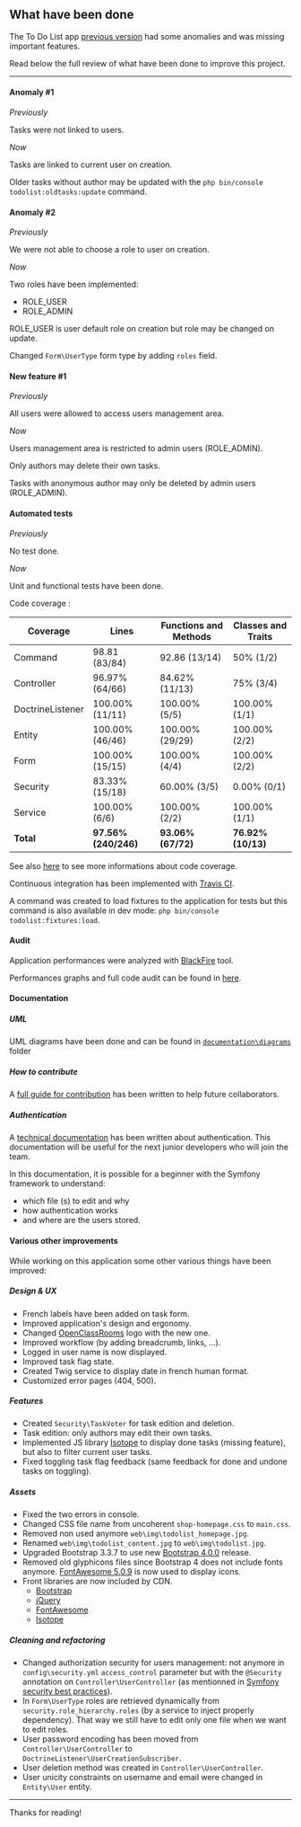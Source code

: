 What have been done
-------------------

The To Do List app [previous version][1] had some anomalies and was missing important features.

Read below the full review of what have been done to improve this project.

---

#### **Anomaly #1**

*Previously*

Tasks were not linked to users.

*Now*

Tasks are linked to current user on creation.

Older tasks without author may be updated with the `php bin/console todolist:oldtasks:update` command.

#### **Anomaly #2**

*Previously*

We were not able to choose a role to user on creation.

*Now*

Two roles have been implemented:

- ROLE_USER
- ROLE_ADMIN

ROLE_USER is user default role on creation but role may be changed on update.

Changed `Form\UserType` form type by adding `roles` field.


#### **New feature #1**

*Previously*

All users were allowed to access users management area.

*Now*

Users management area is restricted to admin users (ROLE_ADMIN).

Only authors may delete their own tasks.

Tasks with anonymous author may only be deleted by admin users (ROLE_ADMIN).

#### Automated tests

*Previously*

No test done.

*Now*

Unit and functional tests have been done.

Code coverage :

Coverage | Lines | Functions and Methods | Classes and Traits
-- | -- | -- | --
Command | 98.81 (83/84) | 92.86 (13/14) | 50% (1/2)
Controller | 96.97% (64/66) | 84.62% (11/13) | 75% (3/4)
DoctrineListener | 100.00% (11/11) | 100.00% (5/5) | 100.00% (1/1)
Entity | 100.00% (46/46) | 100.00% (29/29) | 100.00% (2/2)
Form | 100.00% (15/15) | 100.00% (4/4) | 100.00% (2/2)
Security |  83.33% (15/18) | 60.00% (3/5) | 0.00% (0/1)
Service | 100.00% (6/6) | 100.00% (2/2) | 100.00% (1/1)
**Total** | **97.56% (240/246)** |  **93.06% (67/72)** | **76.92% (10/13)**

See also [here][2] to see more informations about code coverage.

Continuous integration has been implemented with [Travis CI][13].

A command was created to load fixtures to the application for tests but this command is also available in dev mode: `php bin/console todolist:fixtures:load`.

#### Audit
Application performances were analyzed with [BlackFire][3] tool.

Performances graphs and full code audit can be found in [here][4].

#### Documentation

##### UML
UML diagrams have been done and can be found in [`documentation\diagrams`][14] folder

##### How to contribute
A [full guide for contribution][5] has been written to help future collaborators.

##### Authentication
A [technical documentation][6] has been written about authentication. This documentation will be useful for the next junior developers who will join the team.

In this documentation, it is possible for a beginner with the Symfony framework to understand:

- which file (s) to edit and why
- how authentication works
- and where are the users stored.


#### Various other improvements
While working on this application some other various things have been improved:

##### Design & UX

- French labels have been added on task form.
- Improved application's design and ergonomy.
- Changed [OpenClassRooms][7] logo with the new one.
- Improved workflow (by adding breadcrumb, links, ...).
- Logged in user name is now displayed.
- Improved task flag state.
- Created Twig service to display date in french human format.
- Customized error pages (404, 500).

##### Features

- Created `Security\TaskVoter` for task edition and deletion.
- Task edition: only authors may edit their own tasks.
- Implemented JS library [Isotope][8] to display done tasks (missing feature), but also to filter current user tasks.
- Fixed toggling task flag feedback (same feedback for done and undone tasks on toggling).

##### Assets

- Fixed the two errors in console.
- Changed CSS file name from uncoherent `shop-homepage.css` to `main.css`.
- Removed non used anymore `web\img\todolist_homepage.jpg`.
- Renamed `web\img\todolist_content.jpg` to `web\img\todolist.jpg`.
- Upgraded Bootstrap 3.3.7 to use new [Bootstrap 4.0.0][9] release.
- Removed old glyphicons files since Bootstrap 4 does not include fonts anymore. [FontAwesome 5.0.9][10] is now used to display icons.
- Front libraries are now included by CDN.
  - [Bootstrap][9]
  - [jQuery][11]
  - [FontAwesome][10]
  - [Isotope][8]


##### Cleaning and refactoring

- Changed authorization security for users management: not anymore in `config\security.yml` `access_control` parameter but with the `@Security` annotation on `Controller\UserController` (as mentionned in [Symfony security best practices][12]).
- In `Form\UserType` roles are retrieved dynamically from `security.role_hierarchy.roles` (by a service to inject properly dependency). That way we still have to edit only one file when we want to edit roles.
- User password encoding has been moved from `Controller\UserController` to `DoctrineListener\UserCreationSubscriber`.
- User deletion method was created in `Controller\UserController`.
- User unicity constraints on username and email were changed in `Entity\User` entity.

---

Thanks for reading!

[1]: https://github.com/saro0h/projet8-TodoList
[2]: https://github.com/bhalexx/todo-and-co/tree/master/documentation/coverage
[3]: https://blackfire.io
[4]: https://github.com/bhalexx/todo-and-co/tree/master/documentation/Audit.pdf
[5]: https://github.com/bhalexx/todo-and-co/blob/master/CONTRIBUTING.md
[6]: https://github.com/bhalexx/todo-and-co/tree/master/documentation/Authentication.md
[7]: https://openclassrooms.com
[8]: https://isotope.metafizzy.co
[9]: https://getbootstrap.com/docs/4.0/getting-started/introduction
[10]: https://fontawesome.com
[11]: https://jquery.com
[12]: https://symfony.com/doc/3.4/best_practices/security.html#authorization-i-e-denying-access
[13]: https://travis-ci.org
[14]: https://github.com/bhalexx/todo-and-co/tree/master/documentation/diagrams